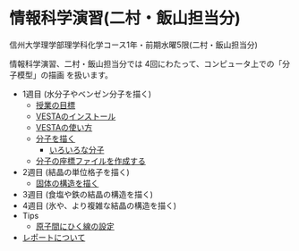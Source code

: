 # 情報科学演習(二村・飯山担当分)

信州大学理学部理学科化学コース1年・前期水曜5限(二村・飯山担当分)

情報科学演習、二村・飯山担当分では 4回にわたって、コンピュータ上での「分子模型」の描画 を扱います。

- 1週目 (水分子やベンゼン分子を描く)
  - [授業の目標](1st/aim.md)
  - [VESTAのインストール](1st/install.md)
  - [VESTAの使い方](1st/howtouse.md)
  - [分子を描く](1st/molecule.md)
    - [いろいろな分子](1st/samples.md)  
  - [分子の座標ファイルを作成する](1st/xyzfile.md)
- 2週目 (結晶の単位格子を描く)
  - [固体の構造を描く](2nd/solid.md)  
- 3週目 (食塩や鉄の結晶の構造を描く)
- 4週目 (氷や、より複雑な結晶の構造を描く)
- Tips
  - [原子間にひく線の設定](tips/bond.md)
- [レポートについて](tips/report.md)
